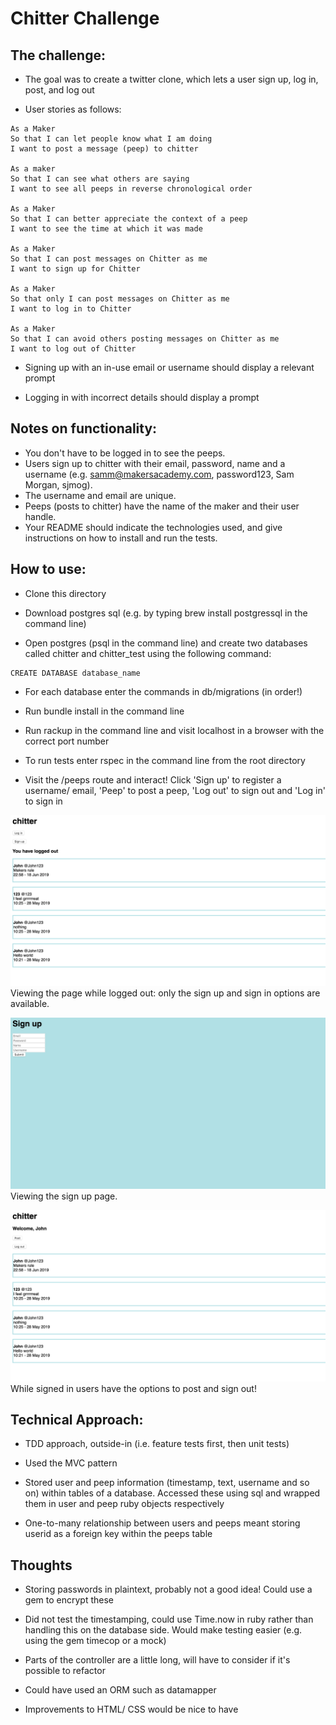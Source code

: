 Chitter Challenge
=================

The challenge:
-------

* The goal was to create a twitter clone, which lets a user sign up, log in, post, and log out

* User stories as follows:

```
As a Maker
So that I can let people know what I am doing  
I want to post a message (peep) to chitter

As a maker
So that I can see what others are saying  
I want to see all peeps in reverse chronological order

As a Maker
So that I can better appreciate the context of a peep
I want to see the time at which it was made

As a Maker
So that I can post messages on Chitter as me
I want to sign up for Chitter

As a Maker
So that only I can post messages on Chitter as me
I want to log in to Chitter

As a Maker
So that I can avoid others posting messages on Chitter as me
I want to log out of Chitter

```

* Signing up with an in-use email or username should display a relevant prompt

* Logging in with incorrect details should display a prompt


Notes on functionality:
------

* You don't have to be logged in to see the peeps.
* Users sign up to chitter with their email, password, name and a username (e.g. samm@makersacademy.com, password123, Sam Morgan, sjmog).
* The username and email are unique.
* Peeps (posts to chitter) have the name of the maker and their user handle.
* Your README should indicate the technologies used, and give instructions on how to install and run the tests.


How to use:
-----

* Clone this directory

* Download postgres sql (e.g. by typing brew install postgressql in the command line)

* Open postgres (psql in the command line) and create two databases called chitter and chitter_test using the following command:

```
CREATE DATABASE database_name
```

* For each database enter the commands in db/migrations (in order!)

* Run bundle install in the command line

* Run rackup in the command line and visit localhost in a browser with the correct port number

* To run tests enter rspec in the command line from the root directory

* Visit the /peeps route and interact! Click 'Sign up' to register a username/ email,
'Peep' to post a peep, 'Log out' to sign out and 'Log in' to sign in

![homepagescreenshot](./images/screenshot1.png)
Viewing the page while logged out: only the sign up and sign in options are available.

![signuppagescreenshot](./images/screenshot2.png)
Viewing the sign up page.

![signedinhomepage](./images/screenshot3.png)
While signed in users have the options to post and sign out!


Technical Approach:
-----

* TDD approach, outside-in (i.e. feature tests first, then unit tests)

* Used the MVC pattern

* Stored user and peep information (timestamp, text, username and so on) within tables of a database. Accessed these using sql and wrapped them in user and peep ruby objects respectively

* One-to-many relationship between users and peeps meant storing userid as a foreign key within the peeps table


Thoughts
-----

* Storing passwords in plaintext, probably not a good idea! Could use a gem to encrypt these

* Did not test the timestamping, could use Time.now in ruby rather than handling this on the database
side. Would make testing easier (e.g. using the gem timecop or a mock)

* Parts of the controller are a little long, will have to consider if it's possible to refactor

* Could have used an ORM such as datamapper

* Improvements to HTML/ CSS would be nice to have
